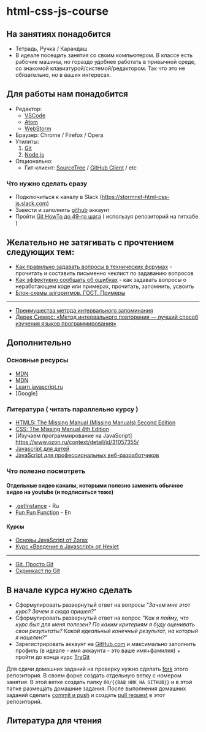 # html-css-js-course

## На занятиях понадобится

 - Тетрадь, Ручка / Карандаш
 - В идеале посещать занятия со своим компьютером. В классе есть рабочие машины, но гораздо удобнее работать в привычной среде, со знакомой клавиатурой/системой/редактором. Так что это не обязательно, но в ваших интересах.

## Для работы нам понадобится

 - Редактор:
    * [VSCode](https://code.visualstudio.com/)
    * [Atom](https://atom.io/)
    * [WebStorm](https://confluence.jetbrains.com/display/WI/WebStorm+EAP)
 - Браузер: Chrome / Firefox / Opera
 - Утилиты:
    1.  [Git](https://git-scm.com/downloads)
    2.  [Node.js](https://nodejs.org/en/)
 - Опционально:
    * Гит-клиент: [SourceTree](https://www.sourcetreeapp.com/) / [GitHub Client](https://desktop.github.com/) / etc

### Что нужно сделать сразу

 - Подключиться к каналу в Slack (https://stormnet-html-css-js.slack.com)
 - Завести и заполнить [github](https://github.com) аккаунт
 - Пройти [Git HowTo до 49-го шага](https://githowto.com/ru/) ( используя репозиторий на гитхабе )


## Желательно не затягивать с прочтением следующих тем:

 - [Как правильно задавать вопросы в технических форумах](https://www.opennet.ru/docs/RUS/smart_question/) - прочитать и составить письменно чеклист по задаванию вопросов
 - [Как эффективно сообщать об ошибках](https://www.chiark.greenend.org.uk/~sgtatham/bugs-ru.html) - как задавать вопросы о неработающем коде или примерах, прочитать, запомнить, усвоить
 - [Блок-схемы алгоритмов. ГОСТ. Примеры](https://pro-prof.com/archives/1462)

---
 - [Преимущества метода интервального запоминания](http://web.archive.org/web/20170315102949/https://habrahabr.ru/company/everydaytools/blog/322286/)
 - [Дерек Сиверс: «Метод интервального повторения — лучший способ изучения языков программирования»](https://habrahabr.ru/post/196448/) 
 
## Дополнительно

### Основные ресурсы

* [MDN](https://developer.mozilla.org/ru/docs/Web/CSS)
* [MDN](https://developer.mozilla.org/ru/docs/Web/JavaScript)
* [Learn.javascript.ru](http://learn.javascript.ru/?map)
* [Google]

### Литература ( читать параллельно курсу )

* [HTML5: The Missing Manual (Missing Manuals) Second Edition](https://www.amazon.com/HTML5-Missing-Manual-Manuals/dp/1449363261)
* [CSS: The Missing Manual 4th Edition](https://www.amazon.com/CSS-Missing-David-Sawyer-McFarland/dp/1491918055)
* [Изучаем программирование на JavaScript] https://www.ozon.ru/context/detail/id/31057355/
* [Javascript для детей](http://www.mann-ivanov-ferber.ru/books/javascript-dlya-detej/)
* [JavaScript для профессиональных веб-разработчиков](http://www.ozon.ru/context/detail/id/31257038/)


### Что полезно посмотреть

#### Отдельные видео каналы, которыми полезно заменить обычное видео на youtube (и подписаться тоже)

* [.getInstance](https://www.youtube.com/channel/UCEBHlT_L1ME6e9ixaRPp0wg) - Ru
* [Fun Fun Function](https://www.youtube.com/channel/UCO1cgjhGzsSYb1rsB4bFe4Q) - En

#### Курсы

* [Основы JavaScript от Zorax](https://www.youtube.com/playlist?list=PL363QX7S8MfSxcHzvkNEqMYbOyhLeWwem)
* [Курс «Введение в Javascript» от Hexlet](https://www.youtube.com/playlist?list=PLo6puixMwuSNxJCgadaaavKqq4-ocKPrR)
 ---
 - [Git. Просто Git](http://zzet.org/git/learning/undev/coursify/2014/02/09/lection-1-git-course-undev.html)
 - [Скринкаст по Git](https://www.youtube.com/playlist?list=PLDyvV36pndZHkDRik6kKF6gSb0N0W995h)


## В начале курса нужно сделать

 - Сформулировать развернутый ответ на вопросы *"Зачем мне этот курс? Зачем я сюда пришел?"*
 - Сформулировать развернутый ответ на вопрос *"Как я пойму, что курс был для меня полезен? По каким критериям я буду оценивать свои результаты? Какой идеальный конечный результат, на который я нацелен?"*
 - Зарегистрировать аккаунт на [GitHub.com](http://github.com) и максимально заполнить профиль (в идеале - имя аккаунта - это ваше имя+фамилия) + пройти до конца курс [TryGit](https://try.github.io/levels/1/challenges/1)
 
Для сдачи домашних заданий на проверку нужно сделать [fork](https://help.github.com/articles/fork-a-repo/) этого репозитория. В своем форке создать отдельную ветку с номером занятия. В этой ветке создать папку `00/{{ВАШ_НИК_НА_GITHUB}}` и в этой папке размещать домашние задания. После выполнения домашних заданий сделать [commit и push](https://readwrite.com/2013/10/02/github-for-beginners-part-2/) и создать [pull request](https://help.github.com/articles/about-pull-requests/) в этот репозиторий. 

## Литература для чтения


